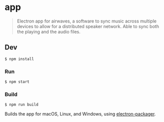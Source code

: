 # app

> Electron app for airwaves, a software to sync music across multiple devices to allow for a distributed speaker network. Able to sync both the playing and the audio files.


## Dev

```
$ npm install
```

### Run

```
$ npm start
```

### Build

```
$ npm run build
```

Builds the app for macOS, Linux, and Windows, using [electron-packager](https://github.com/electron-userland/electron-packager).
